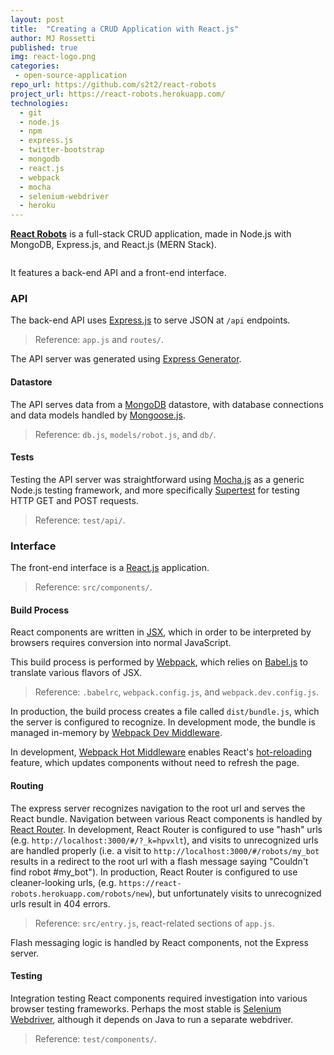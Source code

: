 ```yaml
---
layout: post
title:  "Creating a CRUD Application with React.js"
author: MJ Rossetti
published: true
img: react-logo.png
categories:
 - open-source-application
repo_url: https://github.com/s2t2/react-robots
project_url: https://react-robots.herokuapp.com/
technologies:
  - git
  - node.js
  - npm
  - express.js
  - twitter-bootstrap
  - mongodb
  - react.js
  - webpack
  - mocha
  - selenium-webdriver
  - heroku
---
```


**[React Robots](https://react-robots.herokuapp.com/)** is a full-stack CRUD application, made in Node.js with MongoDB, Express.js, and React.js (MERN Stack).

<img class="img-responsive" src="{{ site.base_url }}/assets/img/posts/react-robots-homepage.png" alt="">

It features a back-end API and a front-end interface.

### API

The back-end API uses [Express.js](http://expressjs.com/) to serve JSON at `/api` endpoints.

> Reference: `app.js` and `routes/`.

The API server was generated using [Express Generator](https://expressjs.com/en/starter/generator.html).

#### Datastore

The API serves data from a [MongoDB](https://www.mongodb.com/) datastore, with database connections and data models handled by [Mongoose.js](https://github.com/Automattic/mongoose).

> Reference: `db.js`, `models/robot.js`, and `db/`.

#### Tests

Testing the API server was straightforward using [Mocha.js](https://mochajs.org/) as a generic Node.js testing framework, and more specifically [Supertest](https://github.com/visionmedia/supertest) for testing HTTP GET and POST requests.

> Reference: `test/api/`.

### Interface

The front-end interface is a [React.js](https://github.com/facebook/react) application.

> Reference: `src/components/`.

#### Build Process

React components are written in [JSX](https://jsx.github.io/), which in order to be interpreted by browsers requires conversion into normal JavaScript.

This build process is performed by [Webpack](https://github.com/webpack/webpack), which relies on [Babel.js](https://babeljs.io/) to translate various flavors of JSX.

> Reference: `.babelrc`, `webpack.config.js`, and `webpack.dev.config.js`.

In production, the build process creates a file called `dist/bundle.js`, which the server is configured to recognize. In development mode, the bundle is managed in-memory by [Webpack Dev Middleware](https://github.com/webpack/webpack-dev-middleware).

In development, [Webpack Hot Middleware](https://github.com/glenjamin/webpack-hot-middleware) enables React's [hot-reloading](https://facebook.github.io/react-native/blog/2016/03/24/introducing-hot-reloading.html) feature, which updates components without need to refresh the page.

#### Routing

The express server recognizes navigation to the root url and serves the React bundle. Navigation between various React components is handled by [React Router](https://github.com/ReactTraining/react-router).
  In development, React Router is configured to use "hash" urls (e.g. `http://localhost:3000/#/?_k=hpvxlt`), and visits to unrecognized urls are handled properly (i.e. a visit to `http://localhost:3000/#/robots/my_bot` results in a redirect to the root url with a flash message saying "Couldn't find robot #my_bot").
  In production, React Router is configured to use cleaner-looking urls, (e.g. `https://react-robots.herokuapp.com/robots/new`), but unfortunately visits to unrecognized urls result in 404 errors.

> Reference: `src/entry.js`, react-related sections of `app.js`.

Flash messaging logic is handled by React components, not the Express server.

#### Testing

Integration testing React components required investigation into various browser testing frameworks. Perhaps the most stable is [Selenium Webdriver](http://www.seleniumhq.org/projects/webdriver/), although it depends on Java to run a separate webdriver.

> Reference: `test/components/`.
